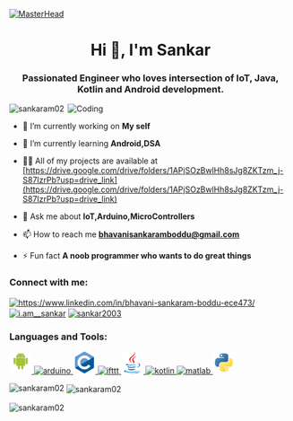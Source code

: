 [![MasterHead](https://1.bp.blogspot.com/-7A4WynwLsMw/XbBpCXG8fHI/AAAAAAAAMt4/uOa1bpLskYgrwGbllhSu2SDj_Mig8SXJQCLcBGAsYHQ/s1600/2000_600px.gif)](https://rishavchanda.io)
<h1 align="center">Hi 👋, I'm Sankar</h1>
<h3 align="center">Passionated Engineer who loves intersection of IoT, Java, Kotlin and Android development.</h3>
<img align="right" alt="Coding" width="400" src="https://cdn.dribbble.com/users/1162077/screenshots/3848914/programmer.gif">
<p align="left"> <img src="https://komarev.com/ghpvc/?username=sankaram02&label=Profile%20views&color=0e75b6&style=flat" alt="sankaram02" /> </p>

- 🔭 I’m currently working on **My self**

- 🌱 I’m currently learning **Android,DSA**

- 👨‍💻 All of my projects are available at [https://drive.google.com/drive/folders/1APjSOzBwlHh8sJg8ZKTzm_j-S87IzrPb?usp=drive_link](https://drive.google.com/drive/folders/1APjSOzBwlHh8sJg8ZKTzm_j-S87IzrPb?usp=drive_link)

- 💬 Ask me about **IoT,Arduino,MicroControllers**

- 📫 How to reach me **bhavanisankaramboddu@gmail.com**

- ⚡ Fun fact **A noob programmer who wants to do great things**

<h3 align="left">Connect with me:</h3>
<p align="left">
<a href="https://linkedin.com/in/https://www.linkedin.com/in/bhavani-sankaram-boddu-ece473/" target="blank"><img align="center" src="https://raw.githubusercontent.com/rahuldkjain/github-profile-readme-generator/master/src/images/icons/Social/linked-in-alt.svg" alt="https://www.linkedin.com/in/bhavani-sankaram-boddu-ece473/" height="30" width="40" /></a>
<a href="https://instagram.com/i.am__sankar" target="blank"><img align="center" src="https://raw.githubusercontent.com/rahuldkjain/github-profile-readme-generator/master/src/images/icons/Social/instagram.svg" alt="i.am__sankar" height="30" width="40" /></a>
<a href="https://www.leetcode.com/sankar2003" target="blank"><img align="center" src="https://raw.githubusercontent.com/rahuldkjain/github-profile-readme-generator/master/src/images/icons/Social/leet-code.svg" alt="sankar2003" height="30" width="40" /></a>
</p>

<h3 align="left">Languages and Tools:</h3>
<p align="left"> <a href="https://developer.android.com" target="_blank" rel="noreferrer"> <img src="https://raw.githubusercontent.com/devicons/devicon/master/icons/android/android-original-wordmark.svg" alt="android" width="40" height="40"/> </a> <a href="https://www.arduino.cc/" target="_blank" rel="noreferrer"> <img src="https://cdn.worldvectorlogo.com/logos/arduino-1.svg" alt="arduino" width="40" height="40"/> </a> <a href="https://www.cprogramming.com/" target="_blank" rel="noreferrer"> <img src="https://raw.githubusercontent.com/devicons/devicon/master/icons/c/c-original.svg" alt="c" width="40" height="40"/> </a> <a href="https://ifttt.com/" target="_blank" rel="noreferrer"> <img src="https://www.vectorlogo.zone/logos/ifttt/ifttt-ar21.svg" alt="ifttt" width="40" height="40"/> </a> <a href="https://www.java.com" target="_blank" rel="noreferrer"> <img src="https://raw.githubusercontent.com/devicons/devicon/master/icons/java/java-original.svg" alt="java" width="40" height="40"/> </a> <a href="https://kotlinlang.org" target="_blank" rel="noreferrer"> <img src="https://www.vectorlogo.zone/logos/kotlinlang/kotlinlang-icon.svg" alt="kotlin" width="40" height="40"/> </a> <a href="https://www.mathworks.com/" target="_blank" rel="noreferrer"> <img src="https://upload.wikimedia.org/wikipedia/commons/2/21/Matlab_Logo.png" alt="matlab" width="40" height="40"/> </a> <a href="https://www.python.org" target="_blank" rel="noreferrer"> <img src="https://raw.githubusercontent.com/devicons/devicon/master/icons/python/python-original.svg" alt="python" width="40" height="40"/> </a> </p>

<p><img align="left" src="https://github-readme-stats.vercel.app/api/top-langs?username=sankaram02&show_icons=true&locale=en&layout=compact" alt="sankaram02" /></p>

<p>&nbsp;<img align="center" src="https://github-readme-stats.vercel.app/api?username=sankaram02&show_icons=true&locale=en" alt="sankaram02" /></p>

<p><img align="center" src="https://github-readme-streak-stats.herokuapp.com/?user=sankaram02&" alt="sankaram02" /></p>
